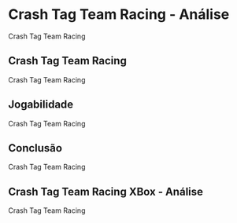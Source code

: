 ---
---

# Crash Tag Team Racing - Análise

Crash Tag Team Racing

## Crash Tag Team Racing

Crash Tag Team Racing

## Jogabilidade

Crash Tag Team Racing

## Conclusão

Crash Tag Team Racing

## Crash Tag Team Racing XBox - Análise

Crash Tag Team Racing
